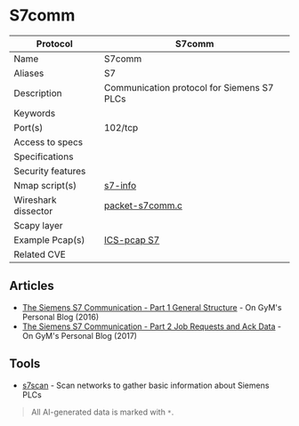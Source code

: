 # S7comm

| Protocol | S7comm |
|---|---|
| Name | S7comm |
| Aliases | S7 |
| Description | Communication protocol for Siemens S7 PLCs |
| Keywords |  |
| Port(s) | 102/tcp |
| Access to specs |  |
| Specifications |  |
| Security features |  |
| Nmap script(s) | [s7-info](https://nmap.org/nsedoc/scripts/s7-info.html) |
| Wireshark dissector | [packet-s7comm.c](https://github.com/wireshark/wireshark/blob/master/epan/dissectors/packet-s7comm.c) |
| Scapy layer |  |
| Example Pcap(s) | [ICS-pcap S7](https://github.com/automayt/ICS-pcap/tree/master/S7) |
| Related CVE |  |

## Articles
- [The Siemens S7 Communication - Part 1 General Structure](http://gmiru.com/article/s7comm/) - On GyM's Personal Blog (2016)
- [The Siemens S7 Communication - Part 2 Job Requests and Ack Data](http://gmiru.com/article/s7comm-part2/) - On GyM's Personal Blog (2017)
## Tools
- [s7scan](https://github.com/klsecservices/s7scan) - Scan networks to gather basic information about Siemens PLCs

> All AI-generated data is marked with `*`.
